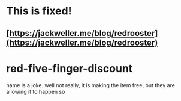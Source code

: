 # This is fixed!
## [https://jackweller.me/blog/redrooster](https://jackweller.me/blog/redrooster)


# red-five-finger-discount
 name is a joke. well not really, it is making the item free, but they are allowing it to happen so
